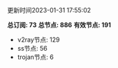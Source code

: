 更新时间2023-01-31 17:55:02

**总订阅: 73**
**总节点: 886**
**有效节点: 191**
- v2ray节点: 129
- ss节点: 56
- trojan节点: 6
